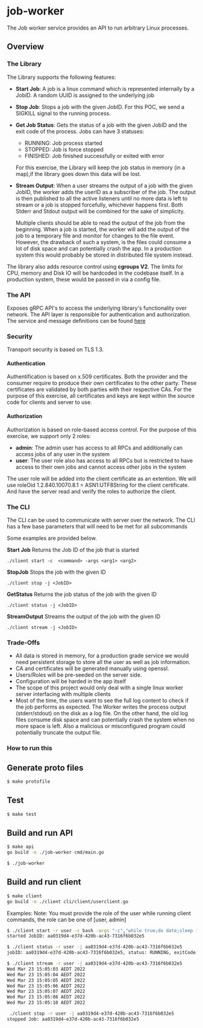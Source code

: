 # job-worker
The Job worker service provides an API to run arbitrary Linux processes. 

## Overview

### The Library

The Library supports the following features:
- **Start Job**: A job is a linux command which is represented internally by a JobID. A random UUID is assigned to the underlying job
- **Stop Job**: Stops a job with the given JobID. For this POC, we send a SIGKILL signal to the running process.
- **Get Job Status**: Gets the status of a job with the given JobID and the exit code of the process. Jobs can have 3 statuses:

    - RUNNING: Job process started
    - STOPPED: Job is force stopped
    - FINISHED: Job finished successfully or exited with error
  
  For this exercise, the Library will keep the job status in memory (in a map),if the library goes down this data will be lost. 
  
- **Stream Output**: When a user streams the output of a job with the given JobID, the worker adds the userID as a subscriber of the job.
  The output is then published to all the active listeners until no more data is left to stream or a job is stopped forcefully, whichever happens first.
  Both Stderr and Stdout output will be combined for the sake of simplicity.
  
  Multiple clients should be able to read the output of the job from the beginning. When a job is started, the worker will add the output of the job to a temporary file and monitor for changes to the file event.
  However, the drawback of such a system, is the files could consume a lot of disk space and can potentially crash the app.
  In a production system this would probably be stored in distributed file system instead.

The library also adds resource control using **cgroups V2**. The limits for CPU, memory and Disk IO will be hardcoded in the codebase itself.
In a production system, these would be passed in via a config file.

### The API

Exposes gRPC API's to access the underlying library's functionality over network. The API layer is responsible for authentication and authorization.
The service and message definitions can be found [here](./proto/workerservice.proto)

### Security

Transport security is based on TLS 1.3.

#### Authentication

Authentification is based on x.509 certificates. Both the provider and the consumer require to produce their own certificates to the other party. These certificates are validated by both parties with their respective CAs.
For the purpose of this exercise, all certificates and keys are kept within the source code for clients and server to use.

#### Authorization

Authorization is based on role-based access control. For the purpose of this exercise, we support only 2 roles:
- **admin**: The admin user has access to all RPCs and additionally can access jobs of any user in the system
- **user**: The user role also has access to all RPCs but is restricted to have access to their own jobs and cannot access other jobs in the system

The user role will be added into the client certificate as an extention. We will use roleOid 1.2.840.10070.8.1 = ASN1:UTF8String for the client certificate.
And have the server read and verify the roles to authorize the client.

### The CLI

The CLI can be used to communicate with server over the network.
The CLI has a few base parameters that will need to be met for all subcommands

Some examples are provided below.


**Start Job**
Returns the Job ID of the job that is started
```
./client start -c  <command> -args <arg1> <arg2>
```

**StopJob**
Stops the job with the given ID
```
./client stop -j <JobID>
```

**GetStatus**
Returns the job status of the job with the given ID
```
./client status -j <JobID>
```

**StreamOutput**
Streams the output of the job with the given ID
```
./client stream -j <JobID>
```

### Trade-Offs
- All data is stored in memory, for a production grade service we would need persistent storage to store all the user as well as job information.
- CA and certificates will be generated manually using openssl. 
- Users/Roles will be pre-seeded on the server side.
- Configuration will be harded in the app itself
- The scope of this project would only deal with a single linux worker server interfacing with multiple clients
- Most of the time, the users want to see the full log content to check if the job performs as expected. The Worker writes the process output (stderr/stdout) on the disk as a log file. On the other hand, the old log files consume disk space and can potentially crash the system when no more space is left. Also a malicious or misconfigured program could potentially truncate the output file.

### How to run this

## Generate proto files
```sh
$ make protofile
```

## Test

```sh
$ make test
```
## Build and run API

```sh
$ make api
go build -o ./job-worker cmd/main.go
```

```sh
$ ./job-worker
```

## Build and run client

```sh
$ make client
go build -o ./client cli/client/userclient.go
```

Examples:
Note: You must provide the role of the user while running client commands, the role can be one of [user, admin]
```sh
$ ./client start -r user -c bash -args "-c","while true;do date;sleep 1;done"
started JobID: aa0319d4-e37d-420b-ac43-7316f6b032e5
```

```sh
$ ./client status -r user -j aa0319d4-e37d-420b-ac43-7316f6b032e5
jobID: aa0319d4-e37d-420b-ac43-7316f6b032e5, status: RUNNING, exitCode: 0
```

```sh
$ ./client stream -r user -j aa0319d4-e37d-420b-ac43-7316f6b032e5
Wed Mar 23 15:05:03 AEDT 2022
Wed Mar 23 15:05:04 AEDT 2022
Wed Mar 23 15:05:05 AEDT 2022
Wed Mar 23 15:05:06 AEDT 2022
Wed Mar 23 15:05:07 AEDT 2022
Wed Mar 23 15:05:08 AEDT 2022
Wed Mar 23 15:05:10 AEDT 2022
```

```sh
 ./client stop -r user -j aa0319d4-e37d-420b-ac43-7316f6b032e5
stopped Job: aa0319d4-e37d-420b-ac43-7316f6b032e5
```
